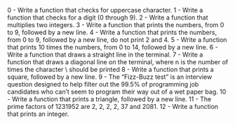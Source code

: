 0 - Write a function that checks for uppercase character.
1 - Write a function that checks for a digit (0 through 9).
2 - Write a function that multiplies two integers.
3 - Write a function that prints the numbers, from 0 to 9, followed by a new line.
4 - Write a function that prints the numbers, from 0 to 9, followed by a new line, do not print 2 and 4.
5 - Write a function that prints 10 times the numbers, from 0 to 14, followed by a new line.
6 - Write a function that draws a straight line in the terminal.
7 - Write a function that draws a diagonal line on the terminal, where n is the number of times the character \ should be printed
8 - Write a function that prints a square, followed by a new line.
9 - The “Fizz-Buzz test” is an interview question designed to help filter out the 99.5% of programming job candidates who can’t seem to program their way out of a wet paper bag.
10 - Write a function that prints a triangle, followed by a new line.
11 - The prime factors of 1231952 are 2, 2, 2, 2, 37 and 2081.
12 - Write a function that prints an integer. 
